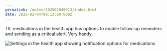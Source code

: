 ```yaml
---
permalink: /notes/202502040913/index.html
date: 2025-02-04T09:13:00.000Z
---
```


TIL medications in the health app has options to enable follow-up reminders and sending as a critical alert. Very handy.

![Settings in the health app showing notification options for medications](https://cdn.rknight.me/site/2025/health-reminders.jpg)
